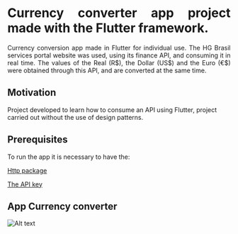 <h1 style="text-align:justify">Currency converter app project made with the Flutter framework.</h1>

<p style="text-align:justify">Currency conversion app made in Flutter for individual use. The HG Brasil services portal website was used, using its finance API, and consuming it in real time. The values of the Real (R$), the Dollar (US$) and the Euro (€$) were obtained through this API, and are converted at the same time.<p>
  
<h2>Motivation</h2>

<p>Project developed to learn how to consume an API using Flutter, project carried out without the use of design patterns.</p>

<h2>Prerequisites</h2>

<p>To run the app it is necessary to have the:</p>

<a href="https://pub.dev/packages/http">Http package</a>

<a href="https://hgbrasil.com/status/finance">The API key</a>

<h2>App Currency converter</h2>

![Alt text](https://github.com/eliziariodm/gifs_and_images/blob/master/currency_converter.gif?raw=true "App Currency converter")
